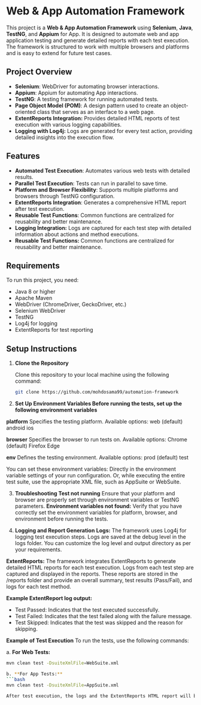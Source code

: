# Web & App Automation Framework

This project is a **Web & App Automation Framework** using **Selenium**, **Java**, **TestNG**, and **Appium** for App. It is designed to automate web and app application testing and generate detailed reports with each test execution. The framework is structured to work with multiple browsers and platforms and is easy to extend for future test cases.

## Project Overview

- **Selenium**: WebDriver for automating browser interactions.
- **Appium**: Appium for automating App interactions.
- **TestNG**: A testing framework for running automated tests.
- **Page Object Model (POM)**: A design pattern used to create an object-oriented class that serves as an interface to a web page.
- **ExtentReports Integration:** Provides detailed HTML reports of test execution with various logging capabilities.
- **Logging with Log4j:** Logs are generated for every test action, providing detailed insights into the execution flow.

## Features

- **Automated Test Execution**: Automates various web tests with detailed results.
- **Parallel Test Execution**: Tests can run in parallel to save time.
- **Platform and Browser Flexibility**: Supports multiple platforms and browsers through TestNG configuration.
- **ExtentReports Integration**: Generates a comprehensive HTML report after test execution.
- **Reusable Test Functions**: Common functions are centralized for reusability and better maintenance.
- **Logging Integration:** Logs are captured for each test step with detailed information about actions and method executions.
- **Reusable Test Functions:** Common functions are centralized for reusability and better maintenance.

## Requirements

To run this project, you need:

- Java 8 or higher
- Apache Maven
- WebDriver (ChromeDriver, GeckoDriver, etc.)
- Selenium WebDriver
- TestNG
- Log4j for logging
- ExtentReports for test reporting

## Setup Instructions

1. **Clone the Repository**

   Clone this repository to your local machine using the following command:
   
   ```bash
   git clone https://github.com/mohdosama99/automation-framework


2. **Set Up Environment Variables Before running the tests, set up the following environment variables**

**platform** Specifies the testing platform.
Available options:
web (default)
android
ios

**browser** Specifies the browser to run tests on.
Available options:
Chrome (default)
Firefox
Edge

**env** Defines the testing environment.
Available options:
prod (default)
test

You can set these environment variables:
Directly in the environment variable settings of your run configuration.
Or, while executing the entire test suite, use the appropriate XML file, such as AppSuite or WebSuite.

3. **Troubleshooting Test not running**
Ensure that your platform and browser are properly set through environment variables or TestNG parameters.
**Environment variables not found:** Verify that you have correctly set the environment variables for platform, browser, and environment before running the tests.

4. **Logging and Report Generation**
**Logs:** The framework uses Log4j for logging test execution steps. Logs are saved at the debug level in the logs folder. You can customize the log level and output directory as per your requirements.

**ExtentReports:** The framework integrates ExtentReports to generate detailed HTML reports for each test execution. Logs from each test step are captured and displayed in the reports.
These reports are stored in the /reports folder and provide an overall summary, test results (Pass/Fail), and logs for each test method.

**Example ExtentReport log output:**
- Test Passed: Indicates that the test executed successfully.
- Test Failed: Indicates that the test failed along with the failure message.
- Test Skipped: Indicates that the test was skipped and the reason for skipping.

**Example of Test Execution**
To run the tests, use the following commands:

a. **For Web Tests:**
```bash
mvn clean test -DsuiteXmlFile=WebSuite.xml

b. **For App Tests:**
```bash
mvn clean test -DsuiteXmlFile=AppSuite.xml

After test execution, the logs and the ExtentReports HTML report will be generated in the logs and reports directories, respectively.
